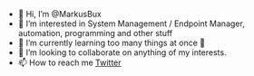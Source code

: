 - 👋 Hi, I’m @MarkusBux
- 👀 I’m interested in System Management / Endpoint Manager, automation, programming and other stuff
- 🌱 I’m currently learning too many things at once 🤪
- 💞️ I’m looking to collaborate on anything of my interests.
- 📫 How to reach me [Twitter](https://twitter.com/MarkusBux)

<!---
MarkusBux/MarkusBux is a ✨ special ✨ repository because its `README.md` (this file) appears on your GitHub profile.
You can click the Preview link to take a look at your changes.
--->
